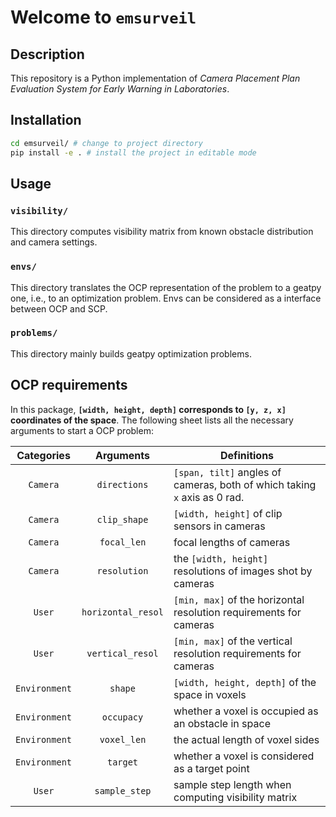 # Welcome to `emsurveil`

## Description

This repository is a Python implementation of *Camera Placement Plan Evaluation System for Early Warning in Laboratories*. 

## Installation

```bash
cd emsurveil/ # change to project directory
pip install -e . # install the project in editable mode
```

## Usage

### `visibility/`

This directory computes visibility matrix from known obstacle distribution and camera settings. 

### `envs/`

This directory translates the OCP representation of the problem to a geatpy one, i.e., to an optimization problem. Envs can be considered as a interface between OCP and SCP. 

### `problems/`

This directory mainly builds geatpy optimization problems.

## OCP requirements

In this package, **`[width, height, depth]` corresponds to `[y, z, x]` coordinates of the space**. The following sheet lists all the necessary arguments to start a OCP problem:

| Categories | Arguments | Definitions |
| :---: | :---: | --- |
| `Camera` | `directions` | `[span, tilt]` angles of cameras, both of which taking `x` axis as $0$ rad.  |
| `Camera` | `clip_shape` | `[width, height]` of clip sensors in cameras |
| `Camera` | `focal_len` | focal lengths of cameras |
| `Camera` | `resolution` | the `[width, height]` resolutions of images shot by cameras |
| `User` | `horizontal_resol` | `[min, max]` of the horizontal resolution requirements for cameras |
| `User` | `vertical_resol` | `[min, max]` of the vertical resolution requirements for cameras |
| `Environment` | `shape` | `[width, height, depth]` of the space in voxels |
| `Environment` | `occupacy` | whether a voxel is occupied as an obstacle in space |
| `Environment` | `voxel_len` | the actual length of voxel sides |
| `Environment` | `target` | whether a voxel is considered as a target point |
| `User` | `sample_step` | sample step length when computing visibility matrix |